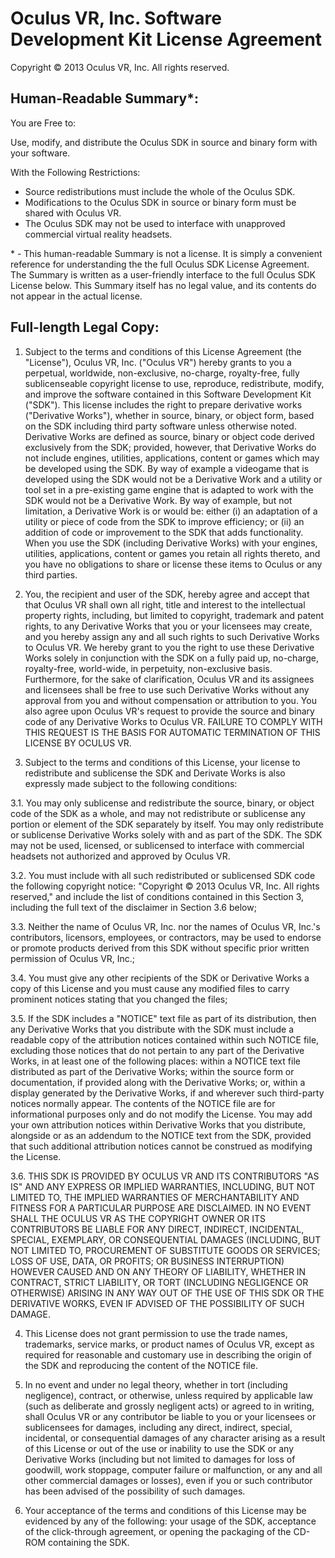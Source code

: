 Oculus VR, Inc. Software Development Kit License Agreement
==========================================================

Copyright © 2013 Oculus VR, Inc. All rights reserved.

Human-Readable Summary\*:
-------------------------

You are Free to:

Use, modify, and distribute the Oculus SDK in source and binary form with your software.

With the Following Restrictions:

* Source redistributions must include the whole of the Oculus SDK.
* Modifications to the Oculus SDK in source or binary form must be shared with Oculus VR.
* The Oculus SDK may not be used to interface with unapproved commercial virtual reality headsets.

\* - This human-readable Summary is not a license. It is simply a convenient reference for understanding the the full Oculus SDK License Agreement. The Summary is written as a user-friendly interface to the full Oculus SDK License below. This Summary itself has no legal value, and its contents do not appear in the actual license.

Full-length Legal Copy:
-----------------------

1.  Subject to the terms and conditions of this License Agreement (the "License"), Oculus VR, Inc. ("Oculus VR") hereby grants to you a perpetual, worldwide, non-exclusive, no-charge, royalty-free, fully sublicenseable copyright license to use, reproduce, redistribute, modify, and improve the software contained in this Software Development Kit ("SDK"). This license includes the right to prepare derivative works ("Derivative Works"), whether in source, binary, or object form, based on the SDK including third party software unless otherwise noted. Derivative Works are defined as source, binary or object code derived exclusively from the SDK; provided, however, that Derivative Works do not include engines, utilities, applications, content or games which may be developed using the SDK. By way of example a videogame that is developed using the SDK would not be a Derivative Work and a utility or tool set in a pre-existing game engine that is adapted to work with the SDK would not be a Derivative Work. By way of example, but not limitation, a Derivative Work is or would be: either (i) an adaptation of a utility or piece of code from the SDK to improve efficiency; or (ii) an addition of code or improvement to the SDK that adds functionality. When you use the SDK (including Derivative Works) with your engines, utilities, applications, content or games you retain all rights thereto, and you have no obligations to share or license these items to Oculus or any third parties.

2.  You, the recipient and user of the SDK, hereby agree and accept that that Oculus VR shall own all right, title and interest to the intellectual property rights, including, but limited to copyright, trademark and patent rights, to any Derivative Works that you or your licensees may create, and you hereby assign any and all such rights to such Derivative Works to Oculus VR. We hereby grant to you the right to use these Derivative Works solely in conjunction with the SDK on a fully paid up, no-charge, royalty-free, world-wide, in perpetuity, non-exclusive basis. Furthermore, for the sake of clarification, Oculus VR and its assignees and licensees shall be free to use such Derivative Works without any approval from you and without compensation or attribution to you. You also agree upon Oculus VR's request to provide the source and binary code of any Derivative Works to Oculus VR. FAILURE TO COMPLY WITH THIS REQUEST IS THE BASIS FOR AUTOMATIC TERMINATION OF THIS LICENSE BY OCULUS VR.

3.  Subject to the terms and conditions of this License, your license to redistribute and sublicense the SDK and Derivate Works is also expressly made subject to the following conditions:

3.1.  You may only sublicense and redistribute the source, binary, or object code of the SDK as a whole, and may not redistribute or sublicense any portion or element of the SDK separately by itself. You may only redistribute or sublicense Derivative Works solely with and as part of the SDK. The SDK may not be used, licensed, or sublicensed to interface with commercial headsets not authorized and approved by Oculus VR.

3.2.  You must include with all such redistributed or sublicensed SDK code the following copyright notice: "Copyright © 2013 Oculus VR, Inc. All rights reserved," and include the list of conditions contained in this Section 3, including the full text of the disclaimer in Section 3.6 below;

3.3.  Neither the name of Oculus VR, Inc. nor the names of Oculus VR, Inc.'s contributors, licensors, employees, or contractors, may be used to endorse or promote products derived from this SDK without specific prior written permission of Oculus VR, Inc.;

3.4.  You must give any other recipients of the SDK or Derivative Works a copy of this License and you must cause any modified files to carry prominent notices stating that you changed the files;

3.5.  If the SDK includes a "NOTICE" text file as part of its distribution, then any Derivative Works that you distribute with the SDK must include a readable copy of the attribution notices contained within such NOTICE file, excluding those notices that do not pertain to any part of the Derivative Works, in at least one of the following places: within a NOTICE text file distributed as part of the Derivative Works; within the source form or documentation, if provided along with the Derivative Works; or, within a display generated by the Derivative Works, if and wherever such third-party notices normally appear. The contents of the NOTICE file are for informational purposes only and do not modify the License. You may add your own attribution notices within Derivative Works that you distribute, alongside or as an addendum to the NOTICE text from the SDK, provided that such additional attribution notices cannot be construed as modifying the License.

3.6.  THIS SDK IS PROVIDED BY OCULUS VR AND ITS CONTRIBUTORS "AS IS" AND ANY EXPRESS OR IMPLIED WARRANTIES, INCLUDING, BUT NOT LIMITED TO, THE IMPLIED WARRANTIES OF MERCHANTABILITY AND FITNESS FOR A PARTICULAR PURPOSE ARE DISCLAIMED. IN NO EVENT SHALL THE OCULUS VR AS THE COPYRIGHT OWNER OR ITS CONTRIBUTORS BE LIABLE FOR ANY DIRECT, INDIRECT, INCIDENTAL, SPECIAL, EXEMPLARY, OR CONSEQUENTIAL DAMAGES (INCLUDING, BUT NOT LIMITED TO, PROCUREMENT OF SUBSTITUTE GOODS OR SERVICES; LOSS OF USE, DATA, OR PROFITS; OR BUSINESS INTERRUPTION) HOWEVER CAUSED AND ON ANY THEORY OF LIABILITY, WHETHER IN CONTRACT, STRICT LIABILITY, OR TORT (INCLUDING NEGLIGENCE OR OTHERWISE) ARISING IN ANY WAY OUT OF THE USE OF THIS SDK OR THE DERIVATIVE WORKS, EVEN IF ADVISED OF THE POSSIBILITY OF SUCH DAMAGE.

4.  This License does not grant permission to use the trade names, trademarks, service marks, or product names of Oculus VR, except as required for reasonable and customary use in describing the origin of the SDK and reproducing the content of the NOTICE file.

5.  In no event and under no legal theory, whether in tort (including negligence), contract, or otherwise, unless required by applicable law (such as deliberate and grossly negligent acts) or agreed to in writing, shall Oculus VR or any contributor be liable to you or your licensees or sublicensees for damages, including any direct, indirect, special, incidental, or consequential damages of any character arising as a result of this License or out of the use or inability to use the SDK or any Derivative Works (including but not limited to damages for loss of goodwill, work stoppage, computer failure or malfunction, or any and all other commercial damages or losses), even if you or such contributor has been advised of the possibility of such damages.

6.  Your acceptance of the terms and conditions of this License may be evidenced by any of the following: your usage of the SDK, acceptance of the click-through agreement, or opening the packaging of the CD-ROM containing the SDK.
